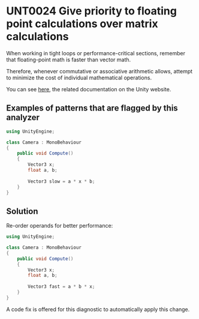 # UNT0024 Give priority to floating point calculations over matrix calculations

When working in tight loops or performance-critical sections, remember that floating-point math is faster than vector math.

Therefore, whenever commutative or associative arithmetic allows, attempt to minimize the cost of individual mathematical operations.

You can see [here](https://docs.unity3d.com/Manual/BestPracticeUnderstandingPerformanceInUnity7.html), the related documentation on the Unity website.

## Examples of patterns that are flagged by this analyzer

```csharp
using UnityEngine;

class Camera : MonoBehaviour
{
    public void Compute()
    {
		Vector3 x;
		float a, b;
		
		Vector3 slow = a * x * b;
    }
}
```

## Solution

Re-order operands for better performance:

```csharp
using UnityEngine;

class Camera : MonoBehaviour
{
    public void Compute()
    {
		Vector3 x;
		float a, b;
		
		Vector3 fast = a * b * x;
    }
}
```

A code fix is offered for this diagnostic to automatically apply this change.
